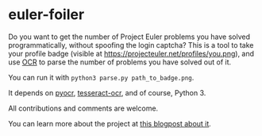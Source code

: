 # euler-foiler

Do you want to get the number of Project Euler problems you have solved programmatically, without spoofing the login captcha? This is a tool to take your profile badge (visible at https://projecteuler.net/profiles/you.png), and use [OCR](https://en.wikipedia.org/wiki/Optical_character_recognition) to parse the number of problems you have solved out of it.

You can run it with `python3 parse.py path_to_badge.png`.

It depends on [pyocr](https://github.com/jflesch/pyocr/), [tesseract-ocr](https://github.com/tesseract-ocr/tesseract), and of course, Python 3.

All contributions and comments are welcome. 

You can learn more about the project at [this blogpost about it](http://mycode.doesnot.run/2017/01/15/parsing-project-euler-progress/).
